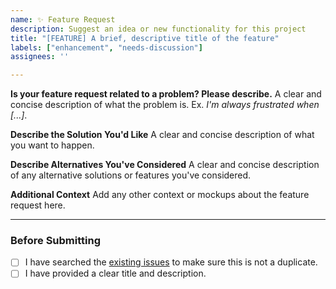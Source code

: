 ```yaml
---
name: ✨ Feature Request
description: Suggest an idea or new functionality for this project
title: "[FEATURE] A brief, descriptive title of the feature"
labels: ["enhancement", "needs-discussion"]
assignees: ''

---
```


**Is your feature request related to a problem? Please describe.**
A clear and concise description of what the problem is. Ex. *I'm always frustrated when [...]*.

**Describe the Solution You'd Like**
A clear and concise description of what you want to happen.

**Describe Alternatives You've Considered**
A clear and concise description of any alternative solutions or features you've considered.

**Additional Context**
Add any other context or mockups about the feature request here.

---
### Before Submitting
- [ ] I have searched the [existing issues](https://github.com/GoldDevs/Epub-Tools/issues) to make sure this is not a duplicate.
- [ ] I have provided a clear title and description.
